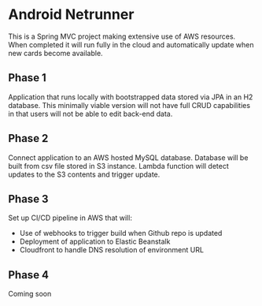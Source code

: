 # Android Netrunner

This is a Spring MVC project making extensive use of AWS resources. When completed it will run fully in the cloud 
and automatically update when new cards become available. 

<h2>Phase 1</h2>
<p>Application that runs locally with bootstrapped data stored via JPA in an H2 database. 
This minimally viable version will not have full CRUD capabilities in that users will not be 
able to edit back-end data.</p> 

<h2>Phase 2</h2>
<p>Connect application to an AWS hosted MySQL database. Database will be built from csv file stored in S3 instance. 
Lambda function will detect updates to the S3 contents and trigger update.</p>

<h2>Phase 3</h2>
<p>Set up CI/CD pipeline in AWS that will:</p>
<ul>
<li>Use of webhooks to trigger build when Github repo is updated</li>
<li>Deployment of application to Elastic Beanstalk</li>
<li>Cloudfront to handle DNS resolution of environment URL</li>
</ul>

<h2>Phase 4</h2>
<p>Coming soon</p>